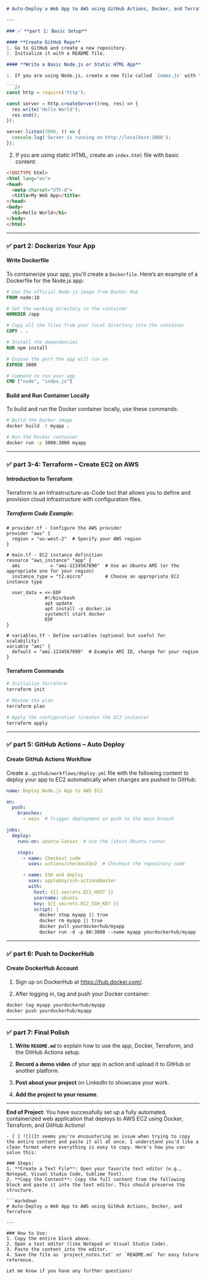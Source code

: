 
````markdown
# Auto-Deploy a Web App to AWS using GitHub Actions, Docker, and Terraform

---

### ✅ **part 1: Basic Setup**

#### **Create GitHub Repo**
1. Go to GitHub and create a new repository.
2. Initialize it with a README file.

#### **Write a Basic Node.js or Static HTML App**

1. If you are using Node.js, create a new file called `index.js` with the following simple app:

```js
const http = require('http');

const server = http.createServer((req, res) => {
  res.write('Hello World');
  res.end();
});

server.listen(3000, () => {
  console.log('Server is running on http://localhost:3000');
});
````

2. If you are using static HTML, create an `index.html` file with basic content:

```html
<!DOCTYPE html>
<html lang="en">
<head>
  <meta charset="UTF-8">
  <title>My Web App</title>
</head>
<body>
  <h1>Hello World</h1>
</body>
</html>
```

***

### ✅ **part 2: Dockerize Your App**

#### **Write Dockerfile**

To containerize your app, you'll create a `Dockerfile`. Here’s an example of a Dockerfile for the Node.js app:

```Dockerfile
# Use the official Node.js image from Docker Hub
FROM node:18

# Set the working directory in the container
WORKDIR /app

# Copy all the files from your local directory into the container
COPY . .

# Install the dependencies
RUN npm install

# Expose the port the app will run on
EXPOSE 3000

# Command to run your app
CMD ["node", "index.js"]
```

#### **Build and Run Container Locally**

To build and run the Docker container locally, use these commands:

```bash
# Build the Docker image
docker build -t myapp .

# Run the Docker container
docker run -p 3000:3000 myapp
```

***

### ✅ **part 3-4: Terraform – Create EC2 on AWS**

#### **Introduction to Terraform**

Terraform is an Infrastructure-as-Code tool that allows you to define and provision cloud infrastructure with configuration files.

##### **Terraform Code Example**:

```hcl
# provider.tf - Configure the AWS provider
provider "aws" {
  region = "us-west-2"  # Specify your AWS region
}

# main.tf - EC2 instance definition
resource "aws_instance" "app" {
  ami           = "ami-1234567890"  # Use an Ubuntu AMI (or the appropriate one for your region)
  instance_type = "t2.micro"        # Choose an appropriate EC2 instance type

  user_data = <<-EOF
              #!/bin/bash
              apt update
              apt install -y docker.io
              systemctl start docker
              EOF
}

# variables.tf - Define variables (optional but useful for scalability)
variable "ami" {
  default = "ami-1234567890"  # Example AMI ID, change for your region
}
```

#### **Terraform Commands**

```bash
# Initialize Terraform
terraform init

# Review the plan
terraform plan

# Apply the configuration (creates the EC2 instance)
terraform apply
```

***

### ✅ **part 5: GitHub Actions – Auto Deploy**

#### **Create GitHub Actions Workflow**

Create a `.github/workflows/deploy.yml` file with the following content to deploy your app to EC2 automatically when changes are pushed to GitHub:

```yaml
name: Deploy Node.js App to AWS EC2

on:
  push:
    branches:
      - main  # Trigger deployment on push to the main branch

jobs:
  deploy:
    runs-on: ubuntu-latest  # Use the latest Ubuntu runner

    steps:
      - name: Checkout code
        uses: actions/checkout@v2  # Checkout the repository code

      - name: SSH and deploy
        uses: appleboy/ssh-action@master
        with:
          host: ${{ secrets.EC2_HOST }}
          username: ubuntu
          key: ${{ secrets.EC2_SSH_KEY }}
          script: |
            docker stop myapp || true
            docker rm myapp || true
            docker pull yourdockerhub/myapp
            docker run -d -p 80:3000 --name myapp yourdockerhub/myapp
```

***

### ✅ **part 6: Push to DockerHub**

#### **Create DockerHub Account**

1. Sign up on DockerHub at <https://hub.docker.com/>.

2. After logging in, tag and push your Docker container:

```bash
docker tag myapp yourdockerhub/myapp
docker push yourdockerhub/myapp
```

***

### ✅ **part 7: Final Polish**

1. **Write `README.md`** to explain how to use the app, Docker, Terraform, and the GitHub Actions setup.

2. **Record a demo video** of your app in action and upload it to GitHub or another platform.

3. **Post about your project** on LinkedIn to showcase your work.

4. **Add the project to your resume**.

***

**End of Project**: You have successfully set up a fully automated, containerized web application that deploys to AWS EC2 using Docker, Terraform, and GitHub Actions!

```
- [ ] ![](It seems you're encountering an issue when trying to copy the entire content and paste it all at once. I understand you'd like a clean format where everything is easy to copy. Here's how you can solve this:

### Steps:
1. **Create a Text File**: Open your favorite text editor (e.g., Notepad, Visual Studio Code, Sublime Text).
2. **Copy the Content**: Copy the full content from the following block and paste it into the text editor. This should preserve the structure.

```markdown
# Auto-Deploy a Web App to AWS using GitHub Actions, Docker, and Terraform

---

### How to Use:
1. Copy the entire block above.
2. Open a text editor (like Notepad or Visual Studio Code).
3. Paste the content into the editor.
4. Save the file as `project_notes.txt` or `README.md` for easy future reference.

Let me know if you have any further questions!
```

